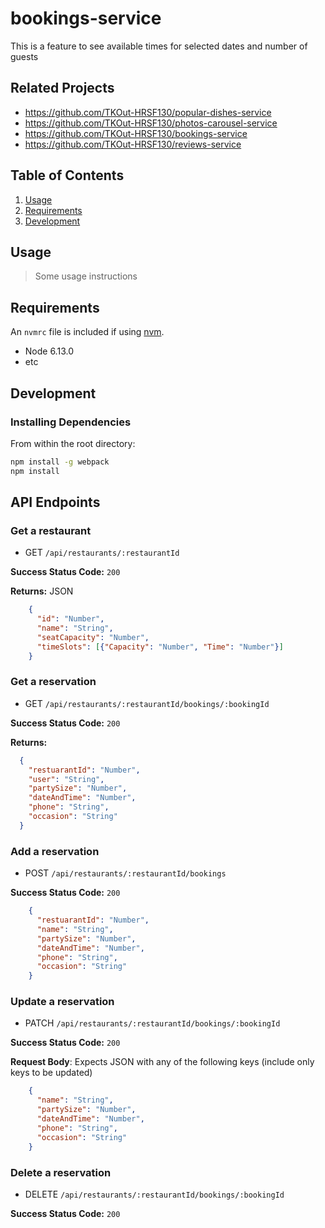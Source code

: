 
# bookings-service
This is a feature to see available times for selected dates and number of guests

## Related Projects

  - https://github.com/TKOut-HRSF130/popular-dishes-service
  - https://github.com/TKOut-HRSF130/photos-carousel-service
  - https://github.com/TKOut-HRSF130/bookings-service
  - https://github.com/TKOut-HRSF130/reviews-service

## Table of Contents

1. [Usage](#Usage)
1. [Requirements](#requirements)
1. [Development](#development)

## Usage

> Some usage instructions

## Requirements

An `nvmrc` file is included if using [nvm](https://github.com/creationix/nvm).

- Node 6.13.0
- etc

## Development

### Installing Dependencies

From within the root directory:

```sh
npm install -g webpack
npm install
```

## API Endpoints

### Get a restaurant
  * GET `/api/restaurants/:restaurantId`

**Success Status Code:** `200`

**Returns:** JSON

```json
    {
      "id": "Number",
      "name": "String",
      "seatCapacity": "Number",
      "timeSlots": [{"Capacity": "Number", "Time": "Number"}]
    }
```

### Get a reservation
  * GET `/api/restaurants/:restaurantId/bookings/:bookingId`

**Success Status Code:** `200`

**Returns:**
  ```json
    {
      "restuarantId": "Number",
      "user": "String",
      "partySize": "Number",
      "dateAndTime": "Number",
      "phone": "String",
      "occasion": "String"
    }
```

### Add a reservation
  * POST `/api/restaurants/:restaurantId/bookings`

**Success Status Code:** `200`

```json
    {
      "restuarantId": "Number",
      "name": "String",
      "partySize": "Number",
      "dateAndTime": "Number",
      "phone": "String",
      "occasion": "String"
    }
```


### Update a reservation
  * PATCH `/api/restaurants/:restaurantId/bookings/:bookingId`


**Success Status Code:** `200`

**Request Body**: Expects JSON with any of the following keys (include only keys to be updated)

```json
    {
      "name": "String",
      "partySize": "Number",
      "dateAndTime": "Number",
      "phone": "String",
      "occasion": "String"
    }
```

### Delete a reservation
  * DELETE `/api/restaurants/:restaurantId/bookings/:bookingId`

**Success Status Code:** `200`
